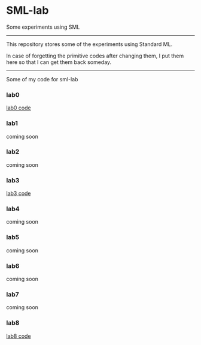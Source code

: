 # SML-lab
Some experiments using SML

----

This repository stores some of the experiments using Standard ML.

In case of forgetting the primitive codes after changing them, I put them here so that I can get them back someday. 

----

Some of my code for sml-lab

### lab0

[lab0 code](https://github.com/JinpengLiu981113/SML-lab/tree/master/lab0-CardLab)

### lab1
coming soon
### lab2
coming soon
### lab3

[lab3 code](https://github.com/JinpengLiu981113/SML-lab/tree/master/lab3-bignum)

### lab4
coming soon
### lab5
coming soon
### lab6
coming soon
### lab7
coming soon
### lab8

[lab8 code](https://github.com/JinpengLiu981113/SML-lab/tree/master/lab8-RangeLab)
